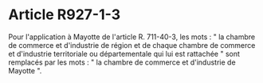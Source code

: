# Article R927-1-3

Pour l'application à Mayotte de l'article R. 711-40-3, les mots : " la chambre de commerce et d'industrie de région et de chaque chambre de commerce et d'industrie territoriale ou départementale qui lui est rattachée " sont remplacés par les mots : " la chambre de commerce et d'industrie de Mayotte ".
